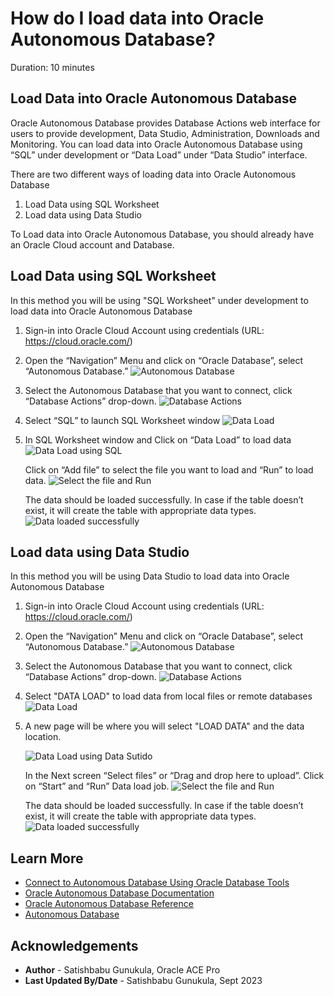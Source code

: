 # How do I load data into Oracle Autonomous Database?

Duration: 10 minutes

## Load Data into Oracle Autonomous Database

Oracle Autonomous Database provides Database Actions web interface for users to provide development, Data Studio, Administration, Downloads and Monitoring. 
You can load data into Oracle Autonomous Database using “SQL” under development or “Data Load” under “Data Studio” interface.

There are two different ways of loading data into Oracle Autonomous Database 

1. Load Data using SQL Worksheet
2. Load data using Data Studio 

To Load data into Oracle Autonomous Database, you should already have an Oracle Cloud account and Database.  

## Load Data using SQL Worksheet
In this method you will be using "SQL Worksheet" under development to load data into Oracle Autonomous Database

1.	Sign-in into Oracle Cloud Account using credentials (URL: https://cloud.oracle.com/)

2.	Open the “Navigation” Menu and click on “Oracle Database”, select “Autonomous Database.”
![ Autonomous Database](images/pic2.png)

3.  Select the Autonomous Database that you want to connect, click “Database Actions” drop-down. 
    ![ Database Actions](images/newpic3.png)

4. Select “SQL” to launch SQL Worksheet window 
    ![ Data Load](images/pic4.png)

5.	In SQL Worksheet window and Click on “Data Load” to load data 
    ![ Data Load using SQL](images/pic5-1.png)

    Click on “Add file” to select the file you want to load and “Run” to load data.
    ![ Select the file and Run](images/pic5-2.png)

    The data should be loaded successfully. In case if the table doesn’t exist, it will create the table with appropriate data types.
    ![ Data loaded successfully](images/pic5-3.png)

## Load data using Data Studio 
In this method you will be using  Data Studio to load data into Oracle Autonomous Database

1.	Sign-in into Oracle Cloud Account using credentials (URL: https://cloud.oracle.com/)

2.	Open the “Navigation” Menu and click on “Oracle Database”, select “Autonomous Database.”
![ Autonomous Database](images/pic2.png)

3.  Select the Autonomous Database that you want to connect, click “Database Actions” drop-down. 
    ![ Database Actions](images/newpic3.png)

4. Select "DATA LOAD" to load data from local files or remote databases
    ![ Data Load](images/pic4.png)

5.	A new page will be where you will select "LOAD DATA" and the data location. 

    ![ Data Load using Data Sutido](images/pic6-1.png)
    
    In the Next screen “Select files” or “Drag and drop here to upload”. Click on “Start” and “Run” Data load job.
    ![ Select the file and Run](images/pic6-2.png)

    The data should be loaded successfully. In case if the table doesn’t exist, it will create the table with appropriate data types.
    ![ Data loaded successfully](images/pic6-3.png)

## Learn More

* [Connect to Autonomous Database Using Oracle Database Tools](https://docs.oracle.com/en/cloud/paas/autonomous-database/adbsa/connect-tools.html#GUID-CF6C7E1B-D0D4-4641-BADA-5C57DEA7C73B)
* [Oracle Autonomous Database Documentation](https://docs.oracle.com/en/cloud/paas/autonomous-database/shared/index.html)
* [Oracle Autonomous Database Reference](https://www.oracleracexpert.com/search/label/Autonomous%20Database)
* [Autonomous Database](https://www.oracle.com/autonomous-database/)

## Acknowledgements

* **Author** - Satishbabu Gunukula, Oracle ACE Pro
* **Last Updated By/Date** - Satishbabu Gunukula,  Sept 2023
